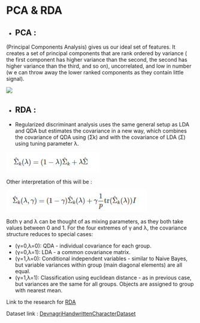 # PCA & RDA
- ## PCA :
(Principal Components Analysis) gives us our ideal set of features. 
It creates a set of principal components that are rank ordered by variance (
the first component has higher variance than the second, the second has higher variance than the third, and so on), uncorrelated, and low in number (w
e can throw away the lower ranked components as they contain little signal).

![](https://miro.medium.com/max/1200/1*ba0XpZtJrgh7UpzWcIgZ1Q.jpeg)


- ## RDA :
-  Regularized discriminant analysis uses the same general setup as LDA and QDA but estimates the covariance in a new way, which combines the covariance of QDA using (Σk) and with the covariance of LDA (Σ) using tuning parameter λ.

![rda_1](https://github.com/govindrathore27/machine-learning-from-scratch/blob/main/PCA%20%26%20RDA/rda_1.PNG)


Other interpretation of this will be :


![rda_2](https://github.com/govindrathore27/machine-learning-from-scratch/blob/main/PCA%20%26%20RDA/rda_2.PNG)


Both γ and λ can be thought of as mixing parameters, as they both take values between 0 and 1. For the four extremes of γ and λ, the covariance structure reduces to special cases:
- (γ=0,λ=0): QDA - individual covariance for each group.
- (γ=0,λ=1): LDA - a common covariance matrix.
- (γ=1,λ=0): Conditional independent variables - similar to Naive Bayes, but variable variances within group (main diagonal elements) are all equal.
- (γ=1,λ=1): Classification using euclidean distance - as in previous case, but variances are the same for all groups. Objects are assigned to group with nearest mean.

Link to the research for [RDA](https://web.stanford.edu/~hastie/Papers/RDA-6.pdf)

Dataset link : [DevnagriHandwrittenCharacterDataset](https://archive.ics.uci.edu/ml/machine-learning-databases/00389/DevanagariHandwrittenCharacterDataset.zip)
